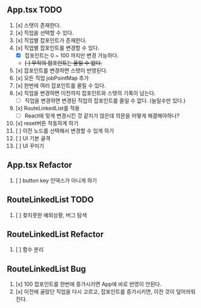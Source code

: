 ## App.tsx TODO

1. [x] 스탯이 존재한다.
2. [x] 직업을 선택할 수 있다.
3. [x] 직업별 잡포인트가 존재한다.
4. [x] 직업별 잡포인트를 변경할 수 있다.
   - [x] 잡포인트는 0 ~ 100 까지만 변경 가능하다.
   - ~~[ ] 무직의 잡포인트는 올릴 수 없다.~~
5. [x] 잡포인트를 변경하면 스탯이 반영된다.
6. [x] 모든 직업 jobPointMap 추가
7. [x] 한번에 여러 잡포인트를 올릴 수 있다.
8. [x] 직업을 변경하면 이전까지 잡포인트와 스탯의 기록이 남는다.
   - [ ] 직업을 변경하면 변경된 직업의 잡포인트를 줄일 수 없다. (늘일수만 있다.)
9. [x] RouteLinkedList를 적용
   - [ ] React에 맞게 변경시킨 것 같지가 않은데 의문을 어떻게 해결해야하나?
10. [x] reset버튼 작동하게 하기
11. [ ] 이전 노드를 선택해서 변경할 수 있게 하기
12. [ ] UI 기본 골격
13. [ ] UI 꾸미기

## App.tsx Refactor

1. [ ] button key 인덱스가 아니게 하기

## RouteLinkedList TODO

1. [ ] 찾지못한 예외상황, 버그 탐색

## RouteLinkedList Refactor

1. [ ] 함수 분리

## RouteLinkedList Bug

1. [x] 100 잡포인트를 한번에 증가시키면 App에 바로 반영이 안된다.
2. [x] 이전에 골랐던 직업을 다시 고르고, 잡포인트를 증가시키면, 이전 것이 덮어씌워진다.
